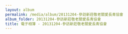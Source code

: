 ```yaml
---
layout: album
permalink: /media/album/20131204-參訪新莊敬老關愛長青協會
album_folder: 20131204-參訪新莊敬老關愛長青協會
title: 電子相簿 - 20131204-參訪新莊敬老關愛長青協會
---
```

